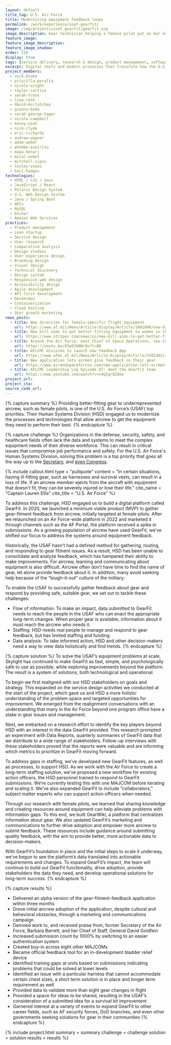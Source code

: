 ```yaml
---
layout: default
title_tag: U.S. Air Force
title: Modernizing equipment feedback loops
permalink: /work/experience/usaf-gearfit/
image: /img/projects/usaf_gearfit/gearfit.svg
image_description: Gear technician helping a female pilot put on her helmet.
feature_image:
feature_image_description:
feature_image_shadow:
order: 110
display: true
tags: [service delivery, research & design, product management, software delivery, legacy modernization, devops, cloud & platforms, data & analytics, apis, security & privacy, defense, air force, mical nobel, phoebe espiritu, lesley evans, adam weber, nick clyde, mitchell sipus, maya benari, kari hodges, eric richards, nicole campbell, andrew wagner, kenny nieh, nicole wright, taylor curtiss, gianna buda, sarah tress, sarah george hager, david mcclatchey, lina roth, nick blake, priscilla peralta]
excerpt: Digital tools and modern processes that transform how the U.S. Air Force manages equipment.
project_members:
  - nick-blake
  - priscilla-peralta
  - nicole-wright
  - taylor-curtiss
  - sarah-tress
  - lina-roth
  - david-mcclatchey
  - gianna-buda
  - sarah-george-hager
  - nicole-campbell
  - kenny-nieh
  - nick-clyde
  - eric-richards
  - andrew-wagner
  - adam-weber
  - phoebe-espiritu
  - maya-benari
  - mical-nobel
  - mitchell-sipus
  - lesley-evans
  - kari-hodges
technologies:
  - HTML / CSS / Sass
  - JavaScript / React
  - Polaris Design System
  - U.S. Web Design System
  - Java / Spring Boot
  - APIs
  - MySQL
  - Docker
  - Amazon Web Services
practices:
  - Product management
  - Lean startup
  - Service design
  - User research
  - Comparative analysis
  - Design studios
  - User experience design
  - Branding design
  - Visual design
  - Technical discovery
  - Design system
  - Responsive web design
  - Accessibility design
  - Agile development
  - API-first development
  - DevSecOps
  - Containerization
  - Cloud hosting
  - User growth marketing
news_posts:
  - title: New direction for female-specific flight equipment
    url: https://www.af.mil/News/Article-Display/Article/1801680/new-direction-for-female-specific-flight-equipment/
  - title: New bill aims to get better-fitting equipment to women in the military
    url: https://www.stripes.com/news/us/new-bill-aims-to-get-better-fitting-equipment-to-women-in-the-military-1.609795
  - title: Around the Air Force: next Chief of Space Operations, new COVID vaccine, GearFit
    url: https://youtu.be/65w9JbNWrOo?t=86
  - title: AFLCMC division to launch new feedback App
    url: https://www.afmc.af.mil/News/Article-Display/Article/2203362/aflcmc-division-to-launch-new-feedback-app/
  - title: New application lets airmen give feedback on their gear 
    url: https://www.airandspaceforces.com/new-application-lets-airmen-give-feedback-on-their-gear/
  - title: AFLCMC Leadership Log Episode 87: meet the GearFit team
    url: https://www.youtube.com/watch?v=v4qIqrQZQkw
project_url:
project_cta:
source_code_url:
---
```


{% capture summary %}
Providing better-fitting gear to underrepresented aircrew, such as female pilots, is one of the U.S. Air Force’s (USAF) top priorities. Their Human Systems Division (HSD) engaged us to modernize the processes and technologies that allow aircrew to get the equipment they need to perform their best.
{% endcapture %}

{% capture challenge %}
Organizations in the defense, security, safety, and healthcare fields often lack the data and systems to meet the complex equipment needs of their diverse workforce. This can result in critical issues that compromise job performance and safety. For the U.S. Air Force's Human Systems Division, solving this problem
is a top priority that goes all the way up to the [Secretary](https://www.af.mil/News/Article-Display/Article/1801680/new-direction-for-female-specific-flight-equipment/), and [even Congress](https://www.stripes.com/news/us/new-bill-aims-to-get-better-fitting-equipment-to-women-in-the-military-1.609795).

{% include callout.html
  type = "pullquote"
  content = "In certain situations, having ill-fitting gear, such as harnesses and survival vests, can result in a loss of life. If an aircrew member ejects from the aircraft with equipment that doesn't fit, they can be severely injured or lose their life."
  cite_name = "Captain Lauren Ellis"
  cite_title = "U.S. Air Force"
%}

To address this challenge, HSD engaged us to build a digital platform called GearFit. In 2020, we launched a minimum viable product (MVP) to gather gear-fitment feedback from aircrew, initially targeted at female pilots. After we relaunched on an Air Force-wide platform in 2022 and marketed it through channels such as the AF Portal, the platform received a spike in submissions. As a growing population of aircrew have used GearFit, we’ve shifted our focus to address the systems around equipment feedback. 

Historically, the USAF hasn't had a defined method for gathering, routing, and responding to gear fitment issues. As a result, HSD has been unable to consolidate and analyze feedback, which has hampered their ability to make improvements. For aircrew, learning and communicating about equipment is also difficult. Aircrew often don’t have time to find the name of gear, let alone provide feedback about it. In addition, many avoid seeking help because of the “tough-it-out” culture of the military.

To enable the USAF to successfully gather feedback about gear and respond by providing safe, suitable gear, we set out to tackle these challenges:
- Flow of information: To make an impact, data submitted to GearFit needs to reach the people in the USAF who can enact the appropriate long-term changes. When proper gear is available, information about it must reach the aircrew who needs it.
- Staffing: HSD needs real people to manage and respond to gear feedback, but has limited staffing and funding. 
- Data analysis: To take informed action, HSD and other decision-makers need a way to view data holistically and find trends. 
{% endcapture %}

{% capture solution %}
To solve the USAF’s equipment problems at scale, Skylight has continued to make GearFit as fast, simple, and psychologically safe to use as possible, while exploring improvements beyond the platform. The result is a system of solutions, both technological and operational.

To begin we first realigned with our HSD stakeholders on goals and strategy. This expanded on the service design activities we conducted at the start of the project, which gave us and HSD a more holistic understanding of the problem space and targeted opportunities for improvement. We emerged from the realignment conversations with an understanding that many in the Air Force beyond one program office have a stake in gear issues and management.

Next, we embarked on a research effort to identify the key players beyond HSD with an interest in the data GearFit provided. This research prompted an experiment with Data Reports, quarterly summaries of GearFit data that we distribute to a wide range of stakeholders. Follow-up interviews with these stakeholders proved that the reports were valuable and are informing which metrics to prioritize in GearFit moving forward. 

To address gaps in staffing, we’ve developed new GearFit features, as well as processes, to support HSD. As we work with the Air Force to create a long-term staffing solution, we’ve proposed a new workflow for existing action officers, the HSD personnel trained to respond to GearFit submissions. We’re currently testing this with one MAJCOM before iterating and scaling it. We’ve also expanded GearFit to include “collaborators,” subject matter experts who can support action officers when needed. 

Through our research with female pilots, we learned that sharing knowledge and creating resources around equipment can help alleviate problems with information gaps. To this end, we built GearWiki, a platform that centralizes information about gear. We also updated GearFit’s marketing and communications to further drive adoption and empower more aircrew to submit feedback. These resources include guidance around submitting quality feedback, with the aim to provide better, more actionable data to decision-makers.

With GearFit’s foundation in place and the initial steps to scale it underway, we’ve begun to see the platform’s data translated into actionable requirements and changes. To expand GearFit’s impact, the team will continue to build out GearFit functionality, drive adoption, provide stakeholders the data they need, and develop operational solutions for long-term success. 
{% endcapture %}

{% capture results %}
- Delivered an alpha version of the gear-fitment-feedback application within three months 
- Drove initial aircrew adoption of the application, despite cultural and behavioral obstacles, through a marketing and communications campaign
- Demoed work to, and received praise from, former Secretary of the Air Force, Barbara Barrett, and her Chief of Staff, General David Goldfein 
- Increased submission count by 1000% by switching to an easier authentication system 
- Created buy-in across eight other MAJCOMs
- Became official feedback tool for an in-development bladder relief device
- Identified training gaps at units based on submissions indicating problems that could be solved at lower levels
- Identified an issue with a particular harness that cannot accommodate certain chest sizes, a short term solution is in place and longer term requirement as well
- Provided data to validate more than eight gear changes in flight
- Provided a space for ideas to be shared, resulting in the USAF’s consideration of a submitted idea for a survival kit improvement 
- Garnered interest at a variety of events to expand GearFit to other career fields, such as AF security forces, DoD branches, and even other governments seeking solutions for gear in their communities 
{% endcapture %}

{% include project.html
  summary = summary
  challenge = challenge
  solution = solution
  results = results
%}
